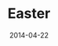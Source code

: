 ---
layout: media
category: media
series: "How to Change the World"
title: "Easter"
date: 2014-04-22
description: ""
video: "https://s3.amazonaws.com/crossroadsvideomessages/htctw_05.mp4"
video-poster: "https://www.crossroads.net/uploadedfiles/htctw_05_still.jpg"
---